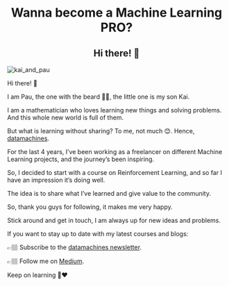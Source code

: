 <!--
**Paulescu/Paulescu** is a ✨ _special_ ✨ repository because its `README.md` (this file) appears on your GitHub profile.

Here are some ideas to get you started:

- 🔭 I’m currently working on ...
- 🌱 I’m currently learning ...
- 👯 I’m looking to collaborate on ...
- 🤔 I’m looking for help with ...
- 💬 Ask me about ...
- 📫 How to reach me: ...
- 😄 Pronouns: ...
- ⚡ Fun fact: ...
-->

<div align="center">
<h1>Wanna become a Machine Learning PRO?</h1>
<h2>Hi there! 👋</h2>
</div>


![kai_and_pau](http://datamachines.xyz/wp-content/uploads/2022/02/71264ccf-92bc-442d-bf29-4f5638c8be01.jpg)

Hi there! 👋
 
I am Pau, the one with the beard 🧔🏻, the little one is my son Kai.
 
I am a mathematician who loves learning new things and solving problems. And this whole new world is full of them.
 
But what is learning without sharing?
To me, not much 😊. Hence, [datamachines](http://datamachines.xyz/).
 
For the last 4 years, I’ve been working as a freelancer on different Machine Learning projects, and the journey’s been inspiring.
 
So, I decided to start with a course on Reinforcement Learning, and so far I have an impression it’s doing well. 
 
The idea is to share what I’ve learned and give value to the community. 
 
So, thank you guys for following, it makes me very happy.
 
Stick around and get in touch, I am always up for new ideas and problems.

If you want to stay up to date with my latest courses and blogs:

👉🏽 Subscribe to the [datamachines newsletter](https://datamachines.xyz/subscribe/).

👉🏽 Follow me on [Medium](https://pau-labarta-bajo.medium.com/).

Keep on learning 🧠❤️
